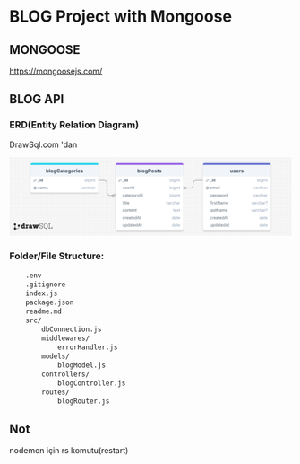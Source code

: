 # BLOG Project with Mongoose

## MONGOOSE

https://mongoosejs.com/

## BLOG API

### ERD(Entity Relation Diagram)

DrawSql.com 'dan 

![ERD](./erdBlogAPI.png)

### Folder/File Structure:

```
    .env
    .gitignore
    index.js
    package.json
    readme.md
    src/
        dbConnection.js
        middlewares/
            errorHandler.js
        models/
            blogModel.js
        controllers/
            blogController.js
        routes/
            blogRouter.js
```

## Not

nodemon için rs komutu(restart)